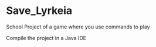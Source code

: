 # Save_Lyrkeia
School Project of a game where you use commands to play 

Compile the project in a Java IDE 

